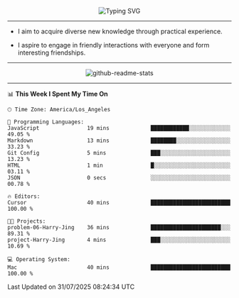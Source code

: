 <p align="center">
  <img src="https://readme-typing-svg.demolab.com?font=Fira+Code&weight=500&size=32&duration=2500&pause=1600&center=true&vCenter=true&random=false&width=1024&height=64&lines=Hi+there+%F0%9F%91%8B;I'm+delighted+you+could+make+it+here+%F0%9F%8E%89;I'm+Harry%2C+a+college+student+still+finding+my+way" alt="Typing SVG" />
</p>


---


- I aim to acquire diverse new knowledge through practical experience.

- I aspire to engage in friendly interactions with everyone and form interesting friendships.


---


<p align="center">
  <img src="https://github-readme-stats.vercel.app/api?username=Harry-Jing&show_icons=true" alt="github-readme-stats"/>
</p>


---

<!--START_SECTION:waka-->
📊 **This Week I Spent My Time On** 

```text
🕑︎ Time Zone: America/Los_Angeles

💬 Programming Languages: 
JavaScript               19 mins             ████████████░░░░░░░░░░░░░   49.05 % 
Markdown                 13 mins             ████████░░░░░░░░░░░░░░░░░   33.23 % 
Git Config               5 mins              ███░░░░░░░░░░░░░░░░░░░░░░   13.23 % 
HTML                     1 min               █░░░░░░░░░░░░░░░░░░░░░░░░   03.11 % 
JSON                     0 secs              ░░░░░░░░░░░░░░░░░░░░░░░░░   00.78 % 

🔥 Editors: 
Cursor                   40 mins             █████████████████████████   100.00 % 

🐱‍💻 Projects: 
problem-06-Harry-Jing    36 mins             ██████████████████████░░░   89.31 % 
project-Harry-Jing       4 mins              ███░░░░░░░░░░░░░░░░░░░░░░   10.69 % 

💻 Operating System: 
Mac                      40 mins             █████████████████████████   100.00 % 
```


 Last Updated on 31/07/2025 08:24:34 UTC
<!--END_SECTION:waka-->
